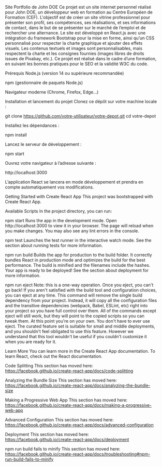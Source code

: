 Site Portfolio de John DOE
Ce projet est un site internet personnel réalisé pour John DOE, un développeur web en formation au Centre Européen de Formation (CEF). L'objectif est de créer un site vitrine professionnel pour présenter son profil, ses compétences, ses réalisations, et ses informations de contact, dans le but de se présenter sur le marché de l’emploi et de rechercher une alternance. Le site est développé en React.js avec une intégration du framework Bootstrap pour la mise en forme, ainsi qu’un CSS personnalisé pour respecter la charte graphique et ajouter des effets visuels. Les contenus textuels et images sont personnalisables, mais respectent la charte et les consignes fournies (images libres de droits issues de Pixabay, etc.). Ce projet est réalisé dans le cadre d’une formation, en suivant les bonnes pratiques pour le SEO et la validité W3C du code.

Prérequis
Node.js (version 14 ou supérieure recommandée)

npm (gestionnaire de paquets Node.js)

Navigateur moderne (Chrome, Firefox, Edge...)

Installation et lancement du projet
Clonez ce dépôt sur votre machine locale :

git clone https://github.com/votre-utilisateur/votre-depot.git
cd votre-depot

Installez les dépendances :

npm install

Lancez le serveur de développement :

npm start

Ouvrez votre navigateur à l’adresse suivante :

http://localhost:3000

L’application React se lancera en mode développement et prendra en compte automatiquement vos modifications.

Getting Started with Create React App
This project was bootstrapped with Create React App.

Available Scripts
In the project directory, you can run:

npm start
Runs the app in the development mode. Open http://localhost:3000 to view it in your browser. The page will reload when you make changes. You may also see any lint errors in the console.

npm test
Launches the test runner in the interactive watch mode. See the section about running tests for more information.

npm run build
Builds the app for production to the build folder. It correctly bundles React in production mode and optimizes the build for the best performance. The build is minified and the filenames include the hashes. Your app is ready to be deployed! See the section about deployment for more information.

npm run eject
Note: this is a one-way operation. Once you eject, you can't go back! If you aren't satisfied with the build tool and configuration choices, you can eject at any time. This command will remove the single build dependency from your project. Instead, it will copy all the configuration files and the transitive dependencies (webpack, Babel, ESLint, etc) right into your project so you have full control over them. All of the commands except eject will still work, but they will point to the copied scripts so you can tweak them. At this point you're on your own. You don't have to ever use eject. The curated feature set is suitable for small and middle deployments, and you shouldn't feel obligated to use this feature. However we understand that this tool wouldn't be useful if you couldn't customize it when you are ready for it.

Learn More
You can learn more in the Create React App documentation. To learn React, check out the React documentation.

Code Splitting
This section has moved here: https://facebook.github.io/create-react-app/docs/code-splitting

Analyzing the Bundle Size
This section has moved here: https://facebook.github.io/create-react-app/docs/analyzing-the-bundle-size

Making a Progressive Web App
This section has moved here: https://facebook.github.io/create-react-app/docs/making-a-progressive-web-app

Advanced Configuration
This section has moved here: https://facebook.github.io/create-react-app/docs/advanced-configuration

Deployment
This section has moved here: https://facebook.github.io/create-react-app/docs/deployment

npm run build fails to minify
This section has moved here: https://facebook.github.io/create-react-app/docs/troubleshooting#npm-run-build-fails-to-minify

